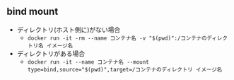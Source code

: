 ## bind mount
- ディレクトリ(ホスト側に)がない場合
  - `docker run -it -rm --name コンテナ名 -v "$(pwd)":/コンテナのディレクトリ名 イメージ名`
- ディレクトリがある場合
  - `docker run -it --name コンテナ名 --mount type=bind,source="$(pwd)",target=/コンテナのディレクトリ イメージ名` 
